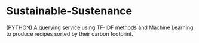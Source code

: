 # Sustainable-Sustenance
(PYTHON) A querying service using TF-IDF methods and Machine Learning to produce recipes sorted by their carbon footprint.
